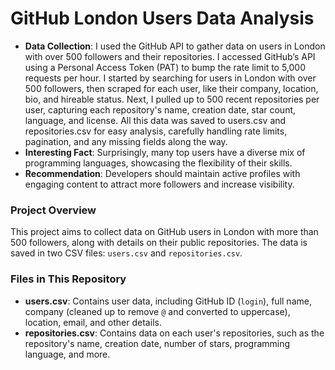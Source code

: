 # GitHub London Users Data Analysis

- **Data Collection**: I used the GitHub API to gather data on users in London with over 500 followers and their repositories.
I accessed GitHub’s API using a Personal Access Token (PAT) to bump the rate limit to 5,000 requests per hour. I started by searching for users in London with over 500 followers, then scraped for each user, like their company, location, bio, and hireable status.
Next, I pulled up to 500 recent repositories per user, capturing each repository's name, creation date, star count, language, and license. All this data was saved to users.csv and repositories.csv for easy analysis, carefully handling rate limits, pagination, and any missing fields along the way.
- **Interesting Fact**: Surprisingly, many top users have a diverse mix of programming languages, showcasing the flexibility of their skills.
- **Recommendation**: Developers should maintain active profiles with engaging content to attract more followers and increase visibility.

### Project Overview
This project aims to collect data on GitHub users in London with more than 500 followers, along with details on their public repositories. The data is saved in two CSV files: `users.csv` and `repositories.csv`.

### Files in This Repository
- **users.csv**: Contains user data, including GitHub ID (`login`), full name, company (cleaned up to remove `@` and converted to uppercase), location, email, and other details.
- **repositories.csv**: Contains data on each user's repositories, such as the repository's name, creation date, number of stars, programming language, and more.

